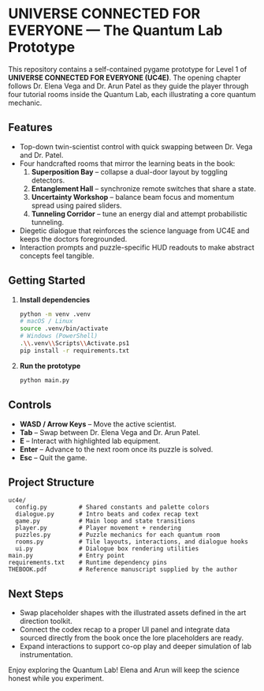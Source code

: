 # UNIVERSE CONNECTED FOR EVERYONE — The Quantum Lab Prototype

This repository contains a self-contained pygame prototype for Level 1 of **UNIVERSE CONNECTED FOR EVERYONE (UC4E)**. The opening chapter follows Dr. Elena Vega and Dr. Arun Patel as they guide the player through four tutorial rooms inside the Quantum Lab, each illustrating a core quantum mechanic.

## Features

- Top-down twin-scientist control with quick swapping between Dr. Vega and Dr. Patel.
- Four handcrafted rooms that mirror the learning beats in the book:
  1. **Superposition Bay** – collapse a dual-door layout by toggling detectors.
  2. **Entanglement Hall** – synchronize remote switches that share a state.
  3. **Uncertainty Workshop** – balance beam focus and momentum spread using paired sliders.
  4. **Tunneling Corridor** – tune an energy dial and attempt probabilistic tunneling.
- Diegetic dialogue that reinforces the science language from UC4E and keeps the doctors foregrounded.
- Interaction prompts and puzzle-specific HUD readouts to make abstract concepts feel tangible.

## Getting Started

1. **Install dependencies**

   ```bash
   python -m venv .venv
   # macOS / Linux
   source .venv/bin/activate
   # Windows (PowerShell)
   .\\.venv\\Scripts\\Activate.ps1
   pip install -r requirements.txt
   ```

2. **Run the prototype**

   ```bash
   python main.py
   ```

## Controls

- **WASD / Arrow Keys** – Move the active scientist.
- **Tab** – Swap between Dr. Elena Vega and Dr. Arun Patel.
- **E** – Interact with highlighted lab equipment.
- **Enter** – Advance to the next room once its puzzle is solved.
- **Esc** – Quit the game.

## Project Structure

```
uc4e/
  config.py         # Shared constants and palette colors
  dialogue.py       # Intro beats and codex recap text
  game.py           # Main loop and state transitions
  player.py         # Player movement + rendering
  puzzles.py        # Puzzle mechanics for each quantum room
  rooms.py          # Tile layouts, interactions, and dialogue hooks
  ui.py             # Dialogue box rendering utilities
main.py             # Entry point
requirements.txt    # Runtime dependency pins
THEBOOK.pdf         # Reference manuscript supplied by the author
```

## Next Steps

- Swap placeholder shapes with the illustrated assets defined in the art direction toolkit.
- Connect the codex recap to a proper UI panel and integrate data sourced directly from the book once the lore placeholders are ready.
- Expand interactions to support co-op play and deeper simulation of lab instrumentation.

Enjoy exploring the Quantum Lab! Elena and Arun will keep the science honest while you experiment.
